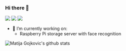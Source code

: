 ### Hi there 👋

[<img src="https://img.shields.io/badge/linkedin-%230077B5.svg?&style=for-the-badge&logo=linkedin&logoColor=white" />](https://www.linkedin.com/in/matija-gojkovic)
[<img src="https://img.shields.io/badge/Gmail-D14836?style=for-the-badge&logo=gmail&logoColor=white" />](mailto:gojkovicmatija99@gmail.com)
[<img src="https://img.shields.io/badge/personal_website-%230077B5.svg?&style=for-the-badge&color=ef6c00" />](https://gojkovicmatija99.github.io/Hello-world/)

- 🔭 I’m currently working on:
    - Raspberry Pi storage server with face recognition

![Matija Gojkovic's github stats](https://github-readme-stats.vercel.app/api?username=gojkovicmatija99&count_private=true&theme=algolia&show_icons=true)
